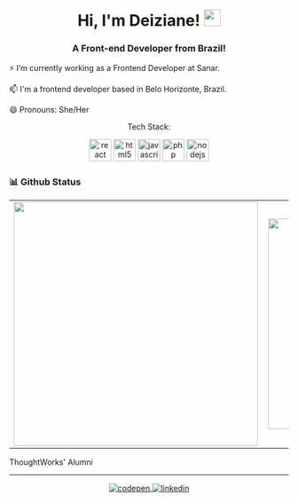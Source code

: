 <h1 align="center">Hi, I'm Deiziane! <img src="https://media.giphy.com/media/hvRJCLFzcasrR4ia7z/giphy.gif" width="30px"></h1>
<h3 align="center">A Front-end Developer from Brazil!</h3>

<p>⚡ I’m currently working as a Frontend Developer at Sanar.</p>
<p>📫 I'm a frontend developer based in Belo Horizonte, Brazil.</p>

<p>😄 Pronouns: She/Her </p>
<p align="center">Tech Stack:</p>
<p align="center">
    <img src="https://cdn0.iconfinder.com/data/icons/logos-brands-in-colors/128/react-512.png"
         alt="react"
         width="40"
         height="40"
     />
    <img src="https://cdn4.iconfinder.com/data/icons/flat-brand-logo-2/512/html5-256.png"
        alt="html5"
        width="40"
        height="40"
    />
    <img src="https://cdn2.iconfinder.com/data/icons/designer-skills/128/code-programming-javascript-software-develop-command-language-256.png"
        alt="javascript"
        width="40"
        height="40"
    />
    <img src="https://cdn3.iconfinder.com/data/icons/logos-and-brands-3/512/256_Php-512.png"
        alt="php"
        width="40"
        height="40"
    />
    <img
        src="https://img.icons8.com/color/452/nodejs.png"
        alt="nodejs"
        width="40"
        height="40"
    />
</p>


### 📊 Github Status
<center>
<table>
  <tr>
      <td><img width="440px" align="left" src="https://github-readme-stats.vercel.app/api?username=grrl&count_private=true&show_icons=true&theme=tokyonight" /></td>
      <td><img width="380px" align="left" src="https://github-readme-stats.vercel.app/api/top-langs/?username=grrl&layout=compact&count_private=true&theme=tokyonight" /></td>
  </tr>  
</table>
</center>

ThoughtWorks' Alumni

<hr>
<p align="center">
    <a href="https://codepen.io/deizianens" target="blank">
        <img
            align="center"
            src="https://img.shields.io/badge/codepen-%23E4405F.svg?&style=for-the-badge&logo=codepen&logoColor=white&color=333333"
            alt="codepen"
        />
    </a>
    <a href="https://linkedin.com/in/deiziane-ns" target="blank">
        <img
            align="center"
            src="https://img.shields.io/badge/linkedin-%23E4405F.svg?&style=for-the-badge&logo=linkedin&logoColor=white&color=333333" 
            alt="linkedin"
        >
    </a>
</p>
